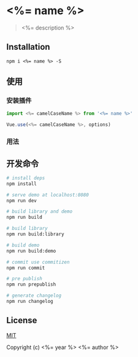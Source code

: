 # <%= name %>

> <%= description %>


## Installation

```
npm i <%= name %> -S
```

## 使用

### 安装插件

```javascript
import <%= camelCaseName %> from '<%= name %>'

Vue.use(<%= camelCaseName %>, options)
```

### 用法


## 开发命令

``` bash
# install deps
npm install

# serve demo at localhost:8080
npm run dev

# build library and demo
npm run build

# build library
npm run build:library

# build demo
npm run build:demo

# commit use commitizen
npm run commit

# pre publish
npm run prepublish

# generate changelog
npm run changelog
```

## License

[MIT](http://opensource.org/licenses/MIT)

Copyright (c) <%= year %> <%= author %>
